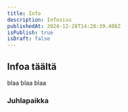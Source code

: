 ```yaml
---
title: Info
description: Infosivu
publishedAt: 2024-12-28T14:28:39.408Z
isPublish: true
isDraft: false
---
```

## I﻿nfoa täältä

b﻿laa blaa blaa



### J﻿uhlapaikka